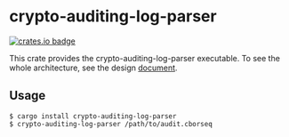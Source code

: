 # crypto-auditing-log-parser

[![crates.io badge](https://img.shields.io/crates/v/crypto-auditing-log-parser.svg)](https://crates.io/crates/crypto-auditing-log-parser)

This crate provides the crypto-auditing-log-parser executable. To see the whole architecture, see the design [document](https://github.com/latchset/crypto-auditing/blob/main/docs/architecture.md).

## Usage

```console
$ cargo install crypto-auditing-log-parser
$ crypto-auditing-log-parser /path/to/audit.cborseq
```
